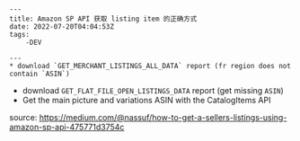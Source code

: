 
    ---
    title: Amazon SP API 获取 listing item 的正确方式
    date: 2022-07-20T04:04:53Z
    tags:
    	-DEV

    ---
    * download `GET_MERCHANT_LISTINGS_ALL_DATA` report (fr region does not contain `ASIN`)
* download `GET_FLAT_FILE_OPEN_LISTINGS_DATA` report (get missing `ASIN`)
* Get the main picture and variations ASIN with the CatalogItems API


source: https://medium.com/@nassuf/how-to-get-a-sellers-listings-using-amazon-sp-api-475771d3754c